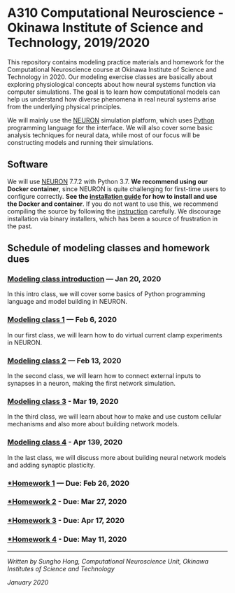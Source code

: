 # A310 Computational Neuroscience - Okinawa Institute of Science and Technology, 2019/2020
This repository contains modeling practice materials and homework for the Computational Neuroscience course at Okinawa Institute of Science and Technology in 2020. Our modeling exercise classes are basically about exploring physiological concepts about how neural systems function via computer simulations. The goal is to learn how computational models can help us understand how diverse phenomena in real neural systems arise from the underlying physical principles.

We will mainly use the [NEURON](https://www.neuron.yale.edu/neuron/) simulation platform, which uses [Python](https://www.python.org) programming language for the interface. We will also cover some basic analysis techniques for neural data, while most of our focus will be constructing models and running their simulations.


## Software
We will use [NEURON](https://www.neuron.yale.edu/neuron/) 7.7.2 with Python 3.7. **We recommend using our Docker container**, since NEURON is quite challenging for first-time users to configure correctly. **See the [installation guide](./docker/ReadMe.md) for how to install and use the Docker and container**. If you do not want to use this, we recommend compiling the source by following the [instruction](https://www.neuron.yale.edu/neuron/download/getstd) carefully. We discourage installation via binary installers, which has been a source of frustration in the past.


## Schedule of modeling classes and homework dues

### [Modeling class introduction](https://github.com/shhong/a310_cns_2020/tree/master/class_intro) — Jan 20, 2020

In this intro class, we will cover some basics of Python programming language and model building in NEURON.

### [Modeling class 1](https://github.com/shhong/a310_cns_2020/tree/master/class_1) — Feb 6, 2020

In our first class, we will learn how to do virtual current clamp experiments in NEURON.

### [Modeling class 2](https://github.com/shhong/a310_cns_2020/tree/master/class_2) — Feb 13, 2020

In the second class, we will learn how  to connect external inputs to synapses in a neuron, making the first network simulation.

### [Modeling class 3](https://github.com/shhong/a310_cns_2020/tree/master/class_3) - Mar 19, 2020

In the third class, we will learn about how to make and use custom cellular mechanisms and also more about building network models.

### [Modeling class 4](https://github.com/shhong/a310_cns_2020/tree/master/class_4) - Apr 13~~9~~, 2020

In the last class, we will discuss more about building neural network models and adding synaptic plasticity.


### [*Homework 1](https://github.com/shhong/a310_cns_2020/tree/master/homework_1/Homework%201.ipynb) — Due: Feb 26, 2020

### [*Homework 2](https://github.com/shhong/a310_cns_2020/blob/master/homework_2/Homework%202.ipynb) - Due: Mar 27, 2020

### [*Homework 3](https://github.com/shhong/a310_cns_2020/blob/master/homework_3/Homework%203.ipynb) - Due: Apr 17, 2020

### [*Homework 4](https://github.com/shhong/a310_cns_2020/blob/master/homework_4/Homework%204.ipynb) - Due: May 11, 2020

---
_Written by Sungho Hong, Computational Neuroscience Unit, Okinawa Institutes of Science and Technology_

_January 2020_
